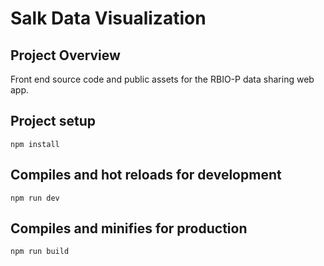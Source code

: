 # Salk Data Visualization

## Project Overview

Front end source code and public assets for the RBIO-P data sharing web app.

## Project setup 

```
npm install 
```

## Compiles and hot reloads for development

```
npm run dev 
```

## Compiles and minifies for production 

```
npm run build  
```